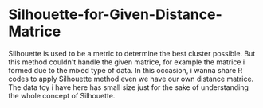 # Silhouette-for-Given-Distance-Matrice
Silhouette is used to be a metric to determine the best cluster possible. But this method couldn't handle the given matrice, for example the matrice i formed due to the mixed type of data. In this occasion, i wanna share R codes to apply Silhouette method even we have our own distance matrice.
The data toy i have here has small size just for the sake of understanding the whole concept of Silhouette. 
